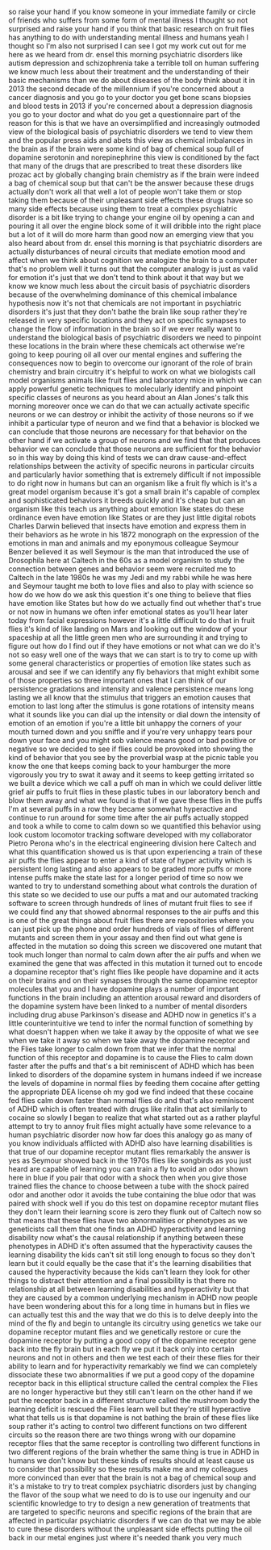
so raise your hand if you know someone
in your immediate family or circle of
friends who suffers from some form of
mental illness I thought so not
surprised and raise your hand if you
think that basic research on fruit flies
has anything to do with understanding
mental illness and humans yeah I thought
so I&#39;m also not surprised I can see I
got my work cut out for me here as we
heard from dr. ensel this morning
psychiatric disorders like autism
depression and schizophrenia take a
terrible toll on human suffering we know
much less about their treatment and the
understanding of their basic mechanisms
than we do about diseases of the body
think about it
in 2013 the second decade of the
millennium if you&#39;re concerned about a
cancer diagnosis and you go to your
doctor you get bone scans biopsies and
blood tests in 2013 if you&#39;re concerned
about a depression diagnosis you go to
your doctor and what do you get a
questionnaire part of the reason for
this is that we have an oversimplified
and increasingly outmoded view of the
biological basis of psychiatric
disorders we tend to view them and the
popular press aids and abets this view
as chemical imbalances in the brain as
if the brain were some kind of bag of
chemical soup full of dopamine serotonin
and norepinephrine this view is
conditioned by the fact that many of the
drugs that are prescribed to treat these
disorders like prozac act by globally
changing brain chemistry as if the brain
were indeed a bag of chemical soup but
that can&#39;t be the answer because these
drugs actually don&#39;t work all that well
a lot of people won&#39;t take them or stop
taking them because of their unpleasant
side effects these drugs have so many
side effects because using them to treat
a complex psychiatric disorder is a bit
like trying to change your engine oil by
opening a can
and pouring it all over the engine block
some of it will dribble into the right
place but a lot of it will do more harm
than good now an emerging view that you
also heard about from dr. ensel this
morning is that psychiatric disorders
are actually disturbances of neural
circuits that mediate emotion mood and
affect when we think about cognition we
analogize the brain to a computer that&#39;s
no problem
well it turns out that the computer
analogy is just as valid for emotion
it&#39;s just that we don&#39;t tend to think
about it that way but we know we know
much less about the circuit basis of
psychiatric disorders because of the
overwhelming dominance of this chemical
imbalance hypothesis now it&#39;s not that
chemicals are not important in
psychiatric disorders it&#39;s just that
they don&#39;t bathe the brain like soup
rather they&#39;re released in very specific
locations and they act on specific
synapses to change the flow of
information in the brain so if we ever
really want to understand the biological
basis of psychiatric disorders we need
to pinpoint these locations in the brain
where these chemicals act otherwise
we&#39;re going to keep pouring oil all over
our mental engines and suffering the
consequences now to begin to overcome
our ignorant of the role of brain
chemistry and brain circuitry it&#39;s
helpful to work on what we biologists
call model organisms animals like fruit
flies and laboratory mice in which we
can apply powerful genetic techniques to
molecularly identify and pinpoint
specific classes of neurons as you heard
about an Alan Jones&#39;s talk this morning
moreover once we can do that we can
actually activate specific neurons or we
can destroy or inhibit the activity of
those neurons so if we inhibit a
particular type of neuron and we find
that a behavior is blocked we can
conclude that those neurons are
necessary for that behavior on the other
hand if we activate a group of neurons
and we find that that produces
behavior we can conclude that those
neurons are sufficient for the behavior
so in this way by doing this kind of
tests we can draw cause-and-effect
relationships between the activity of
specific neurons in particular circuits
and particularly havior something that
is extremely difficult if not impossible
to do right now in humans but can an
organism like a fruit fly which is it&#39;s
a great model organism because it&#39;s got
a small brain it&#39;s capable of complex
and sophisticated behaviors it breeds
quickly and it&#39;s cheap but can an
organism like this teach us anything
about emotion like states do these
ordinance even have emotion like States
or are they just little digital robots
Charles Darwin believed that insects
have emotion and express them in their
behaviors as he wrote in his 1872
monograph on the expression of the
emotions in man and animals and my
eponymous colleague Seymour Benzer
believed it as well Seymour is the man
that introduced the use of Drosophila
here at Caltech in the 60s as a model
organism to study the connection between
genes and behavior seem were recruited
me to Caltech in the late 1980s he was
my Jedi and my rabbi while he was here
and Seymour taught me both to love flies
and also to play with science so how do
we how do we ask this question it&#39;s one
thing to believe that flies have emotion
like States but how do we actually find
out whether that&#39;s true or not now in
humans we often infer emotional states
as you&#39;ll hear later today from facial
expressions however it&#39;s a little
difficult to do that in fruit flies
it&#39;s kind of like landing on Mars and
looking out the window of your spaceship
at all the little green men who are
surrounding it and trying to figure out
how do I find out if they have emotions
or not what can we do it&#39;s not so easy
well one of the ways that we can start
is to try to come up with some general
characteristics or properties of emotion
like states such as arousal and see if
we can identify any fly behaviors that
might exhibit some of those properties
so three important ones that I can think
of our persistence gradations and
intensity and valence persistence means
long lasting we all know that the
stimulus that triggers an emotion causes
that emotion to last long after the
stimulus is gone rotations of intensity
means what it sounds like you can dial
up the intensity or dial down the
intensity of emotion of an emotion if
you&#39;re a little bit unhappy the corners
of your mouth turned down and you
sniffle and if you&#39;re very unhappy tears
pour down your face and you might sob
valence means good or bad positive or
negative so we decided to see if flies
could be provoked into showing the kind
of behavior that you see by the
proverbial wasp at the picnic table you
know the one that keeps coming back to
your hamburger the more vigorously you
try to swat it away and it seems to keep
getting irritated so we built a device
which we call a puff oh man in which we
could deliver little grief air puffs to
fruit flies in these plastic tubes in
our laboratory bench and blow them away
and what we found is that if we gave
these flies in the puffs I&#39;m at several
puffs in a row they became somewhat
hyperactive and continue to run around
for some time after the air puffs
actually stopped and took a while to
come to calm down so we quantified this
behavior using look custom locomotor
tracking software developed with my
collaborator Pietro Perona who&#39;s in the
electrical engineering division here
Caltech and what this quantification
showed us is that upon experiencing a
train of these air puffs the flies
appear to enter a kind of state of hyper
activity which is persistent long
lasting and also appears to be graded
more puffs or more intense puffs make
the state last for a longer period of
time so now we wanted to try to
understand something about what controls
the duration of this state so we decided
to use our puffs a mat and our automated
tracking software to screen through
hundreds of lines of mutant fruit flies
to see if we could find any that showed
abnormal responses to the air puffs and
this is one of the great things about
fruit flies there are repositories where
you can just pick up the phone and order
hundreds of vials of flies of different
mutants and screen them in your assay
and then find out what gene is affected
in the mutation so doing this screen we
discovered one mutant that took much
longer than normal to calm down after
the air puffs and when we examined the
gene that was affected in this mutation
it turned out to encode a dopamine
receptor that&#39;s right flies like people
have dopamine and it acts on their
brains and on their synapses through the
same dopamine receptor molecules that
you and I have dopamine plays a number
of important functions in the brain
including an attention arousal reward
and disorders of the dopamine system
have been linked to a number of mental
disorders including drug abuse
Parkinson&#39;s disease and ADHD now in
genetics it&#39;s a little counterintuitive
we tend to infer the normal function of
something by what doesn&#39;t happen when we
take it away by the opposite of what we
see when we take it away so when we take
away the dopamine receptor and the Flies
take longer to calm down from that we
infer that the normal function of this
receptor and dopamine is to cause the
Flies to calm down faster
after the puffs and that&#39;s a bit
reminiscent of ADHD which has been
linked to disorders of the dopamine
system in humans indeed if we increase
the levels of dopamine in normal flies
by feeding them cocaine after getting
the appropriate DEA license oh my god we
find indeed that these cocaine fed flies
calm down faster than normal flies do
and that&#39;s also reminiscent of ADHD
which is often treated with drugs like
ritalin that act similarly to cocaine so
slowly I began to realize that what
started out as a rather playful attempt
to try to annoy fruit flies might
actually have some relevance to a human
psychiatric disorder now how far does
this analogy go as many of you know
individuals afflicted with ADHD also
have learning disabilities is that true
of our dopamine receptor mutant flies
remarkably the answer is yes as Seymour
showed back in the 1970s flies like
songbirds as you just heard are capable
of learning you can train a fly to avoid
an odor shown here in blue if you pair
that odor with a shock then when you
give those trained flies the chance to
choose between a tube with the shock
paired odor and another odor it avoids
the tube containing the blue odor that
was paired with shock well if you do
this test on dopamine receptor mutant
flies they don&#39;t learn their learning
score is zero they flunk out of Caltech
now so that means that these flies have
two abnormalities or phenotypes as we
geneticists call them that one finds an
ADHD hyperactivity and learning
disability now what&#39;s the causal
relationship if anything between these
phenotypes in ADHD it&#39;s often assumed
that the hyperactivity causes the
learning disability the kids can&#39;t sit
still long enough to focus so they don&#39;t
learn but it could equally be the case
that it&#39;s the learning disabilities that
caused the hyperactivity because the
kids can&#39;t learn they look for other
things to distract their attention and a
final possibility is that there
no relationship at all between learning
disabilities and hyperactivity but that
they are caused by a common underlying
mechanism in ADHD
now people have been wondering about
this for a long time in humans but in
flies we can actually test this and the
way that we do this is to delve deeply
into the mind of the fly and begin to
untangle its circuitry using genetics we
take our dopamine receptor mutant flies
and we genetically restore or cure the
dopamine receptor by putting a good copy
of the dopamine receptor gene back into
the fly brain but in each fly we put it
back only into certain neurons and not
in others and then we test each of their
these flies for their ability to learn
and for hyperactivity remarkably we find
we can completely dissociate these two
abnormalities if we put a good copy of
the dopamine receptor back in this
elliptical structure called the central
complex the Flies are no longer
hyperactive but they still can&#39;t learn
on the other hand if we put the receptor
back in a different structure called the
mushroom body the learning deficit is
rescued the Flies learn well but they&#39;re
still hyperactive what that tells us is
that dopamine is not bathing the brain
of these flies like soup rather it&#39;s
acting to control two different
functions on two different circuits so
the reason there are two things wrong
with our dopamine receptor flies that
the same receptor is controlling two
different functions in two different
regions of the brain whether the same
thing is true in ADHD in humans we don&#39;t
know but these kinds of results should
at least cause us to consider that
possibility so these results make me and
my colleagues more convinced than ever
that the brain is not a bag of chemical
soup and it&#39;s a mistake to try to treat
complex psychiatric disorders just by
changing the flavor of the soup what we
need to do is to use our ingenuity and
our scientific knowledge to try to
design a new generation of treatments
that are targeted to specific neurons
and specific regions of the brain that
are affected in particular psychiatric
disorders if we can do that we may be
able to cure these disorders without the
unpleasant side effects putting the oil
back
in our metal engines just where it&#39;s
needed thank you very much
